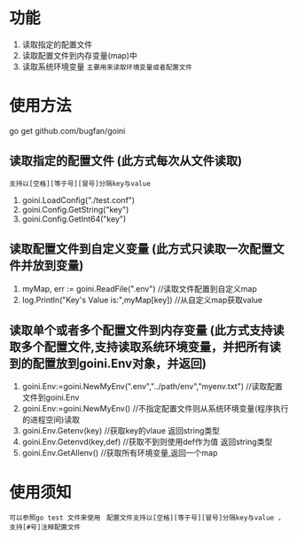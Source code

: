 # 功能
1. 读取指定的配置文件
2. 读取配置文件到内存变量(map)中
3. 读取系统环境变量
  ` 主要用来读取环境变量或者配置文件 `

# 使用方法
 go get github.com/bugfan/goini
## 读取指定的配置文件 (此方式每次从文件读取)
  ` 支持以[空格][等于号][冒号]分隔key与value `
1. goini.LoadConfig("./test.conf")
2. goini.Config.GetString("key")
3. goini.Config.GetInt64("key")
## 读取配置文件到自定义变量 (此方式只读取一次配置文件并放到变量)
1. myMap, err := goini.ReadFile(".env")   //读取文件配置到自定义map
2. log.Println("Key's Value is:",myMap[key])  //从自定义map获取value
## 读取单个或者多个配置文件到内存变量 (此方式支持读取多个配置文件,支持读取系统环境变量，并把所有读到的配置放到goini.Env对象，并返回)
1. goini.Env:=goini.NewMyEnv(".env","../path/env","myenv.txt") //读取配置文件到goini.Env
2. goini.Env:=goini.NewMyEnv()    //不指定配置文件则从系统环境变量(程序执行的进程空间)读取
3. goini.Env.Getenv(key)  //获取key的vlaue 返回string类型
4. goini.Env.Getenvd(key,def) //获取不到则使用def作为值 返回string类型
5. goini.Env.GetAllenv()  //获取所有环境变量,返回一个map

# 使用须知
  ` 可以参照go test 文件来使用 `
  ` 配置文件支持以[空格][等于号][冒号]分隔key与value ，支持[#号]注释配置文件`
